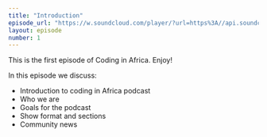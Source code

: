 ```yaml
---
title: "Introduction"
episode_url: "https://w.soundcloud.com/player/?url=https%3A//api.soundcloud.com/tracks/213986456"
layout: episode
number: 1
---
```


This is the first episode of Coding in Africa.  Enjoy!

In this episode we discuss:

- Introduction to coding in Africa podcast
- Who we are
- Goals for the podcast
- Show format and sections
- Community news
